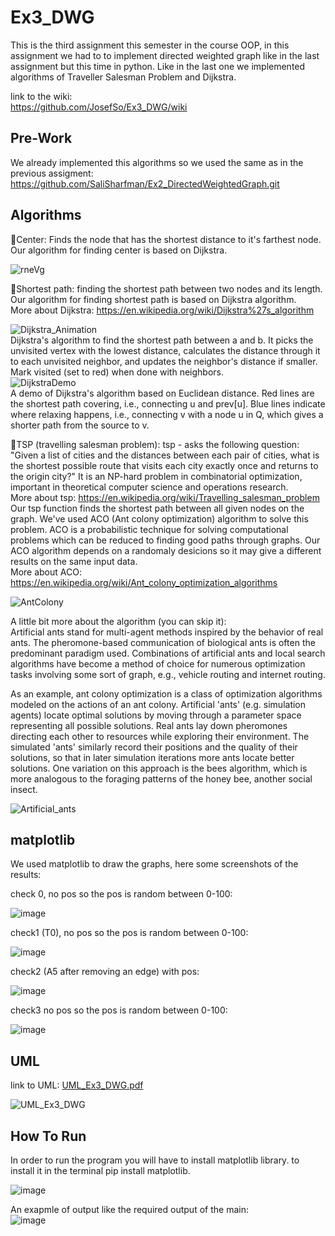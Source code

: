 # Ex3_DWG

This is the third assignment this semester in the course OOP, in this assignment we had to to implement directed weighted graph like in the last 
assignment but this time in python.
Like in the last one we implemented algorithms of Traveller Salesman Problem and Dijkstra.

link to the wiki: <br>
https://github.com/JosefSo/Ex3_DWG/wiki

## Pre-Work

We already implemented this algorithms so we used the same as in the previous assigment: <br>
https://github.com/SaliSharfman/Ex2_DirectedWeightedGraph.git


## Algorithms 

🔹Center: Finds the node that has the shortest distance to it's farthest node. Our algorithm for finding center is based on Dijkstra.

![rneVg](https://user-images.githubusercontent.com/77780368/147604052-001066c4-5886-42ce-a6e5-82257c2b40b3.png)

🔹Shortest path: finding the shortest path between two nodes and its length. Our algorithm for finding shortest path is based on Dijkstra algorithm.
<br> 
More about Dijkstra: https://en.wikipedia.org/wiki/Dijkstra%27s_algorithm

![Dijkstra_Animation](https://user-images.githubusercontent.com/77780368/147604706-c57dd14a-ded5-4160-b734-5bd6ad4947a5.gif) <br>
Dijkstra's algorithm to find the shortest path between a and b. It picks the unvisited vertex with the lowest distance, calculates the distance through it to each unvisited neighbor, and updates the neighbor's distance if smaller. Mark visited (set to red) when done with neighbors.  <br>
![DijkstraDemo](https://user-images.githubusercontent.com/77780368/147604870-42dbf28e-91ad-42cf-a164-fb0861655a9c.gif) <br>
A demo of Dijkstra's algorithm based on Euclidean distance. Red lines are the shortest path covering, i.e., connecting u and prev[u]. Blue lines indicate where relaxing happens, i.e., connecting v with a node u in Q, which gives a shorter path from the source to v.
<br>



🔹TSP (travelling salesman problem): tsp - asks the following question: "Given a list of cities and the distances between each pair of cities, what is the shortest possible route that visits each city exactly once and returns to the origin city?" It is an NP-hard problem in combinatorial optimization, important in theoretical computer science and operations research. <br>
More about tsp:  https://en.wikipedia.org/wiki/Travelling_salesman_problem <br>
Our tsp function finds the shortest path between all given nodes on the graph. We've used ACO (Ant colony optimization) algorithm to solve this problem. ACO is a probabilistic technique for solving computational problems which can be reduced to finding good paths through graphs. Our ACO algorithm depends on a randomaly desicions so it may give a different results on the same input data. <br>
More about ACO:  https://en.wikipedia.org/wiki/Ant_colony_optimization_algorithms <br>

![AntColony](https://user-images.githubusercontent.com/77780368/147604381-28079434-1390-4ce9-b86f-a7d2bdecb753.gif)

A little bit more about the algorithm (you can skip it):<br> Artificial ants stand for multi-agent methods inspired by the behavior of real ants. The pheromone-based communication of biological ants is often the predominant paradigm used. Combinations of artificial ants and local search algorithms have become a method of choice for numerous optimization tasks involving some sort of graph, e.g., vehicle routing and internet routing.

As an example, ant colony optimization is a class of optimization algorithms modeled on the actions of an ant colony. Artificial 'ants' (e.g. simulation agents) locate optimal solutions by moving through a parameter space representing all possible solutions. Real ants lay down pheromones directing each other to resources while exploring their environment. The simulated 'ants' similarly record their positions and the quality of their solutions, so that in later simulation iterations more ants locate better solutions. One variation on this approach is the bees algorithm, which is more analogous to the foraging patterns of the honey bee, another social insect.

![Artificial_ants](https://user-images.githubusercontent.com/77780368/147603511-8f003663-f8eb-4efd-8e02-6df8dd9dc5cd.jpg)


## matplotlib

We used matplotlib to draw the graphs, here some screenshots of the results:

check 0, no pos so the pos is random between 0-100:  <br>

![image](https://user-images.githubusercontent.com/75334138/147599233-29f5bc5d-db32-4950-8639-035549e3ece8.png)
 
check1 (T0), no pos so the pos is random between 0-100: <br>

![image](https://user-images.githubusercontent.com/75334138/147599314-738e8289-4336-40bd-8cad-fcabe8dce715.png)

check2 (A5 after removing an edge) with pos: <br>

![image](https://user-images.githubusercontent.com/75334138/147599385-7693df7b-9a2d-41de-bee5-ff0d9931cb25.png)

check3 no pos so the pos is random between 0-100: <br>

![image](https://user-images.githubusercontent.com/75334138/147599517-3d353ebe-de48-4327-9046-38e8b4ba79a5.png)



## UML

link to UML: [UML_Ex3_DWG.pdf](https://github.com/JosefSo/Ex3_DWG/files/7786177/UML_Ex3_DWG.pdf)


![UML_Ex3_DWG](https://user-images.githubusercontent.com/86108478/147605870-3a01f9dc-d4bb-41c3-9543-7843e4ad8584.jpg)



## How To Run

In order to run the program you will have to install matplotlib library. to install it in the terminal pip install matplotlib.

![image](https://user-images.githubusercontent.com/75334138/147597429-72bb6735-c163-43cb-9165-899a96286178.png)

An exapmle of output like the required output of the main: <br>
![image](https://user-images.githubusercontent.com/75334138/147598653-ef875698-f9b2-4822-ab53-2d6fd3398ce5.png)






